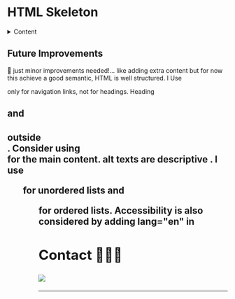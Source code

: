# HTML Skeleton

<details>
  <summary>Content</summary>
  <ol>
  <li>
  My Hobbies HTML Main Project 
  </li>
  <li>
  My Favorite Books -Terror & Others
  </li>
  </ol>

</details>

## Future Improvements

🤔 just minor improvements needed!... like adding extra content but for now this achieve a good semantic, HTML is well structured. I Use <nav> only for navigation links, not for headings. Heading <h1> and <h2> outside <nav>. Consider using <main> for the main content. alt texts are descriptive . I use <ul> for unordered lists and <ol> for ordered lists. Accessibility is also considered by adding lang="en" in <html> 


## Contact 👩🏽‍💻

<a href="https://www.linkedin.com/in/marissarico" target="_blank"> <img src="https://img.shields.io/badge/-LinkedIn-%230077B5?style=for-the-badge&logo=linkedin&logoColor=white" target="_blank"></a>

---

